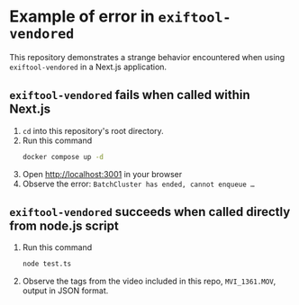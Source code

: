 # Example of error in `exiftool-vendored`

This repository demonstrates a strange behavior encountered when using `exiftool-vendored`
in a Next.js application.

## `exiftool-vendored` fails when called within Next.js

1. `cd` into this repository's root directory.
2. Run this command
    ```bash
    docker compose up -d
    ```
3. Open [http://localhost:3001](http://localhost:3001) in your browser
4. Observe the error: `BatchCluster has ended, cannot enqueue …`

## `exiftool-vendored` succeeds when called directly from node.js script

1. Run this command
    ```bash
    node test.ts
    ```
2. Observe the tags from the video included in this repo, `MVI_1361.MOV`, output in JSON format. 
